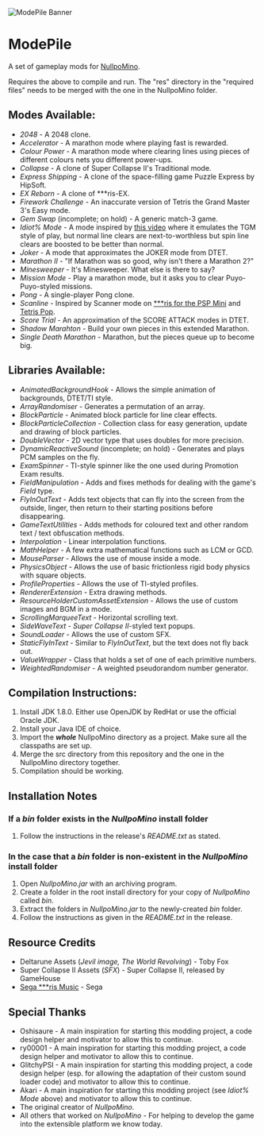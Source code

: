 ![ModePile Banner](https://github.com/Shots243/ModePile/blob/master/GitHub%20ModePile%20Banner-Final.png)

# ModePile
A set of gameplay mods for [NullpoMino](https://github.com/nullpomino/nullpomino).

Requires the above to compile and run. The "res" directory in the "required files" needs to be merged with the one in the NullpoMino folder.

## Modes Available:

* _2048_ - A 2048 clone.
* _Accelerator_ - A marathon mode where playing fast is rewarded.
* _Colour Power_ - A marathon mode where clearing lines using pieces of different colours nets you different power-ups.
* _Collapse_ - A clone of Super Collapse II's Traditional mode.
* _Express Shipping_ - A clone of the space-filling game Puzzle Express by HipSoft.
* _EX Reborn_ - A clone of \*\*\*ris-EX.
* _Firework Challenge_ - An inaccurate version of Tetris the Grand Master 3's Easy mode.
* _Gem Swap_ (incomplete; on hold) - A generic match-3 game.
* _Idiot% Mode_ - A mode inspired by [this video](https://www.youtube.com/watch?v=omaDz_w4cgg) where it emulates the TGM style of play, but normal line clears are next-to-worthless but spin line clears are boosted to be better than normal.
* _Joker_ - A mode that approximates the JOKER mode from DTET.
* _Marathon II_ - "If Marathon was so good, why isn't there a Marathon 2?"
* _Minesweeper_ - It's Minesweeper. What else is there to say?
* _Mission Mode_ - Play a marathon mode, but it asks you to clear Puyo-Puyo-styled missions.
* _Pong_ - A single-player Pong clone.
* _Scanline_ - Inspired by Scanner mode on [\*\*\*ris for the PSP Mini](https://harddrop.com/wiki/Tetris_(PSP_Mini)) and [Tetris Pop](https://harddrop.com/wiki/Tetris_Pop).
* _Score Trial_ - An approximation of the SCORE ATTACK modes in DTET.
* _Shadow Marahton_ - Build your own pieces in this extended Marathon.
* _Single Death Marathon_ - Marathon, but the pieces queue up to become big.

## Libraries Available:

* _AnimatedBackgroundHook_ - Allows the simple animation of backgrounds, DTET/TI style.
* _ArrayRandomiser_ - Generates a permutation of an array.
* _BlockParticle_ - Animated block particle for line clear effects.
* _BlockParticleCollection_ - Collection class for easy generation, update and drawing of block particles.
* _DoubleVector_ - 2D vector type that uses doubles for more precision.
* _DynamicReactiveSound_ (incomplete; on hold) - Generates and plays PCM samples on the fly.
* _ExamSpinner_ - TI-style spinner like the one used during Promotion Exam results.
* _FieldManipulation_ - Adds and fixes methods for dealing with the game's _Field_ type.
* _FlyInOutText_ - Adds text objects that can fly into the screen from the outside, linger, then return to their starting positions before disappearing.
* _GameTextUtilities_ - Adds methods for coloured text and other random text / text obfuscation methods.
* _Interpolation_ - Linear interpolation functions.
* _MathHelper_ - A few extra mathematical functions such as LCM or GCD.
* _MouseParser_ - Allows the use of mouse inside a mode.
* _PhysicsObject_ - Allows the use of basic frictionless rigid body physics with square objects.
* _ProfileProperties_ - Allows the use of TI-styled profiles.
* _RendererExtension_ - Extra drawing methods.
* _ResourceHolderCustomAssetExtension_ - Allows the use of custom images and BGM in a mode.
* _ScrollingMarqueeText_ - Horizontal scrolling text.
* _SideWaveText_ - _Super Collapse II_-styled text popups.
* _SoundLoader_ - Allows the use of custom SFX.
* _StaticFlyInText_ - Similar to _FlyInOutText_, but the text does not fly back out.
* _ValueWrapper_ - Class that holds a set of one of each primitive numbers.
* _WeightedRandomiser_ - A weighted pseudorandom number generator. 

## Compilation Instructions:

1. Install JDK 1.8.0. Either use OpenJDK by RedHat or use the official Oracle JDK.
2. Install your Java IDE of choice.
3. Import the ***whole*** NullpoMino directory as a project. Make sure all the classpaths are set up.
4. Merge the src directory from this repository and the one in the NullpoMino directory together.
5. Compilation should be working.

## Installation Notes

### If a *bin* folder exists in the *NullpoMino* install folder

1. Follow the instructions in the release's *README.txt* as stated.

### In the case that a *bin* folder is non-existent in the *NullpoMino* install folder

1. Open *NullpoMino.jar* with an archiving program.
2. Create a folder in the root install directory for your copy of *NullpoMino* called *bin*.
3. Extract the folders in *NullpoMino.jar* to the newly-created *bin* folder.
4. Follow the instructions as given in the *README.txt* in the release.

## Resource Credits

* Deltarune Assets (*Jevil image, The World Revolving*) - Toby Fox
* Super Collapse II Assets (_SFX_) - Super Collapse II, released by GameHouse
* [Sega \*\*\*ris Music](https://drive.google.com/file/d/1hHB-PVj2r7-KFm0TzolQaDeaOh-9s88_/view) - Sega

## Special Thanks

* Oshisaure - A main inspiration for starting this modding project, a code design helper and motivator to allow this to continue.
* ry00001 - A main inspiration for starting this modding project, a code design helper and motivator to allow this to continue.
* GlitchyPSI - A main inspiration for starting this modding project, a code design helper (esp. for allowing the adaptation of their custom sound loader code) and motivator to allow this to continue.
* Akari - A main inspiration for starting this modding project (see *Idiot% Mode* above) and motivator to allow this to continue.
* The original creator of *NullpoMino*.
* All others that worked on *NullpoMino* - For helping to develop the game into the extensible platform we know today.
